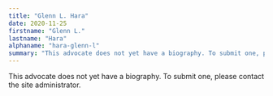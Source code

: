 ```yaml
---
title: "Glenn L. Hara"
date: 2020-11-25
firstname: "Glenn L."
lastname: "Hara"
alphaname: "hara-glenn-l"
summary: "This advocate does not yet have a biography. To submit one, please contact the site administrator."
---
```

This advocate does not yet have a biography. To submit one, please contact the site administrator.

